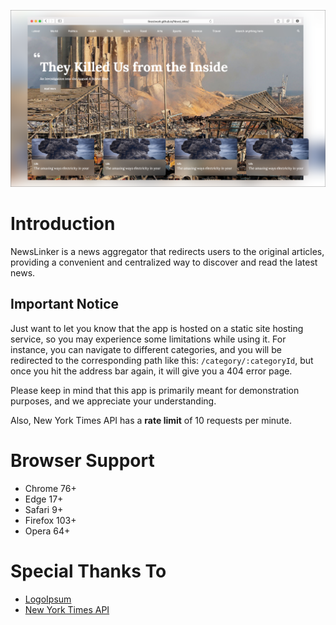 ![Banner](readme.png)

# Introduction
NewsLinker is a news aggregator that redirects users to the original articles, providing a
convenient and centralized way to discover and read the latest news.

## Important Notice
Just want to let you know that the app is hosted on a static site hosting service, so you may experience some limitations while using it. For instance, you can navigate to different categories, and you will be redirected to the corresponding path like this: `/category/:categoryId`, but once you hit the address bar again, it will give you a 404 error page.

Please keep in mind that this app is primarily meant for demonstration purposes, and we appreciate your understanding.

Also, New York Times API has a **rate limit** of 10 requests per minute.

# Browser Support
- Chrome 76+
- Edge 17+
- Safari 9+
- Firefox 103+
- Opera 64+

# Special Thanks To
- [LogoIpsum](https://logoipsum.com/)
- [New York Times API](https://developer.nytimes.com/)
